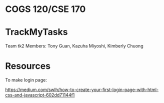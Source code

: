 COGS 120/CSE 170
====

TrackMyTasks
===

Team tk2
Members: Tony Guan, Kazuha Miyoshi, Kimberly Chuong

Resources
==

To make login page:

https://medium.com/swlh/how-to-create-your-first-login-page-with-html-css-and-javascript-602dd71144f1
